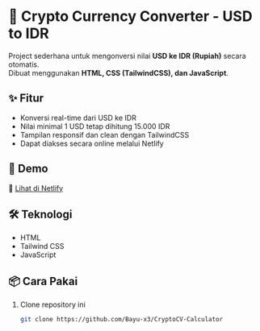 # 💸 Crypto Currency Converter - USD to IDR

Project sederhana untuk mengonversi nilai **USD ke IDR (Rupiah)** secara otomatis.  
Dibuat menggunakan **HTML, CSS (TailwindCSS), dan JavaScript**.

## ✨ Fitur
- Konversi real-time dari USD ke IDR  
- Nilai minimal 1 USD tetap dihitung 15.000 IDR  
- Tampilan responsif dan clean dengan TailwindCSS  
- Dapat diakses secara online melalui Netlify

## 🚀 Demo
🔗 [Lihat di Netlify](https://zexxacv.netlify.app/)

## 🛠️ Teknologi
- HTML  
- Tailwind CSS  
- JavaScript  

## 📦 Cara Pakai
1. Clone repository ini  
   ```bash
   git clone https://github.com/Bayu-x3/CryptoCV-Calculator
